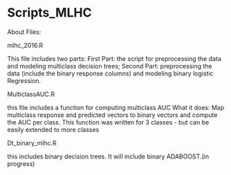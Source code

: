 # Scripts_MLHC

About Files:

mlhc_2016.R 

This file includes two parts:
First Part: the script for preprocessing the data and modeling multiclass decision trees;
Second Part: preprocessing the data (include the binary response columns) and modeling binary logistic Regression.

MulticlassAUC.R

this file includes a function for computing multiclass AUC
What it does:
            Map multiclass response and predicted vectors to binary vectors and compute the AUC per class.
            This function was written for 3 classes - but can be easily extended to more classes
            
Dt_binary_mlhc.R

this includes binary decision trees. It will include binary ADABOOST.(in progress)
